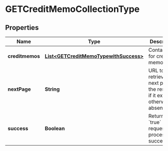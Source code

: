 

# GETCreditMemoCollectionType


## Properties

| Name | Type | Description | Notes |
|------------ | ------------- | ------------- | -------------|
|**creditmemos** | [**List&lt;GETCreditMemoTypewithSuccess&gt;**](GETCreditMemoTypewithSuccess.md) | Container for credit memos.  |  [optional] |
|**nextPage** | **String** | URL to retrieve the next page of the response if it exists; otherwise absent.  |  [optional] |
|**success** | **Boolean** | Returns &#x60;true&#x60; if the request was processed successfully. |  [optional] |



